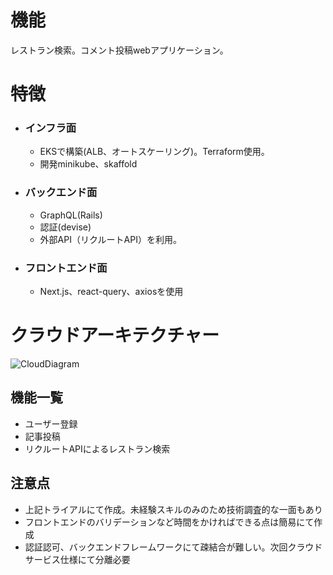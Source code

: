 # 機能
レストラン検索。コメント投稿webアプリケーション。

# 特徴
- ### インフラ面
  - EKSで構築(ALB、オートスケーリング)。Terraform使用。
  - 開発minikube、skaffold
- ### バックエンド面
  - GraphQL(Rails)
  - 認証(devise)
  - 外部API（リクルートAPI）を利用。
- ### フロントエンド面
  - Next.js、react-query、axiosを使用

# クラウドアーキテクチャー
![CloudDiagram](https://user-images.githubusercontent.com/89893576/131626097-8bd3a531-6c4c-4f32-9732-f907a83e08c3.jpg)



## 機能一覧
- ユーザー登録
- 記事投稿
- リクルートAPIによるレストラン検索

## 注意点
- 上記トライアルにて作成。未経験スキルのみのため技術調査的な一面もあり
- フロントエンドのバリデーションなど時間をかければできる点は簡易にて作成
- 認証認可、バックエンドフレームワークにて疎結合が難しい。次回クラウドサービス仕様にて分離必要


